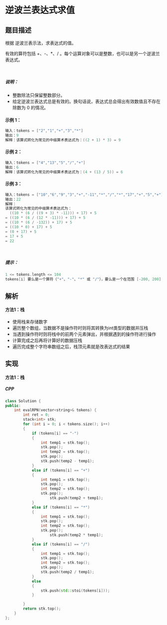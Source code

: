 # 逆波兰表达式求值

## 题目描述
根据 逆波兰表示法，求表达式的值。

有效的算符包括 +、-、*、/ 。每个运算对象可以是整数，也可以是另一个逆波兰表达式。

 
##### 说明：
- 整数除法只保留整数部分。
- 给定逆波兰表达式总是有效的。换句话说，表达式总会得出有效数值且不存在除数为 0 的情况。
 
#### 示例 1：
```c
输入：tokens = ["2","1","+","3","*"]
输出：9
解释：该算式转化为常见的中缀算术表达式为：((2 + 1) * 3) = 9
```

#### 示例 2：
```c
输入：tokens = ["4","13","5","/","+"]
输出：6
解释：该算式转化为常见的中缀算术表达式为：(4 + (13 / 5)) = 6
```

#### 示例 3：
```c
输入：tokens = ["10","6","9","3","+","-11","*","/","*","17","+","5","+"]
输出：22
解释：
该算式转化为常见的中缀算术表达式为：
  ((10 * (6 / ((9 + 3) * -11))) + 17) + 5
= ((10 * (6 / (12 * -11))) + 17) + 5
= ((10 * (6 / -132)) + 17) + 5
= ((10 * 0) + 17) + 5
= (0 + 17) + 5
= 17 + 5
= 22
```
 

##### 提示：
```c
1 <= tokens.length <= 104
tokens[i] 要么是一个算符（"+"、"-"、"*" 或 "/"），要么是一个在范围 [-200, 200] 内的整数
```


## 解析
#### 方法1：栈
- 使用栈来存储数字
- 遍历整个数组，当数据不是操作符时则将其转换为int类型的数据并压栈
- 当遇到操作符时则将栈中的前两个元素弹出，并根据遇到的操作符进行操作
- 计算完成之后再将计算好的数据压栈
- 遍历完成整个字符串数组之后，栈顶元素就是改表达式的结果


## 实现
#### 方法1：栈
##### CPP
```C++
class Solution {
public:
    int evalRPN(vector<string>& tokens) {
        int ret = 0;
        stack<int> stk;
        for (int i = 0; i < tokens.size(); i++)
        {
            if (tokens[i] == "-")
            {
                int temp1 = stk.top();
                stk.pop();
                int temp2 = stk.top();
                stk.pop();
                stk.push(temp2 - temp1);
            }
            else if (tokens[i] == "+")
            {
                int temp1 = stk.top();
                stk.pop();
                int temp2 = stk.top();
                stk.pop();
                    stk.push(temp2 + temp1);
            }
            else if (tokens[i] == "*")
            {
                int temp1 = stk.top();
                stk.pop();
                int temp2 = stk.top();
                stk.pop();
                    stk.push(temp2 * temp1);
            }
            else if (tokens[i] == "/")
            {
                int temp1 = stk.top();
                stk.pop();
                int temp2 = stk.top();
                stk.pop();
                stk.push(temp2 / temp1);
            }
            else
            {
                stk.push(std::stoi(tokens[i]));
            }

        }
        return stk.top();
    }
};
```